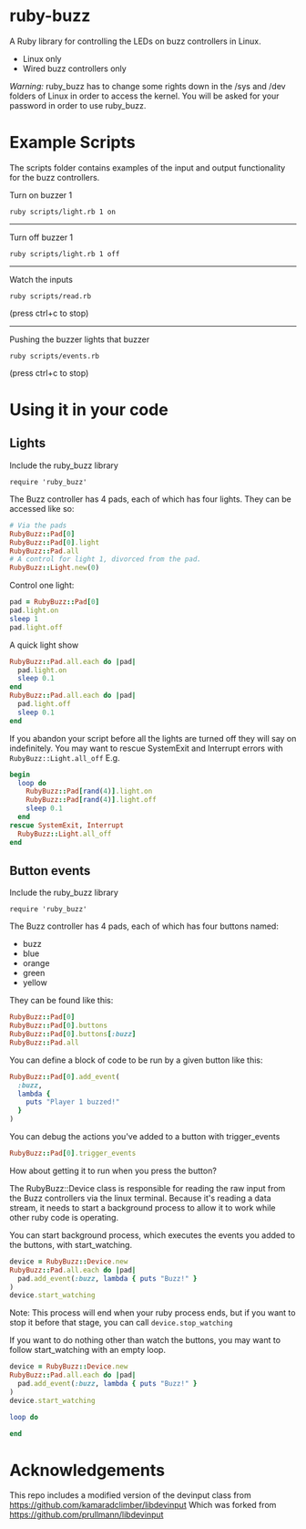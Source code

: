 ruby-buzz
==========

A Ruby library for controlling the LEDs on buzz controllers in Linux.

* Linux only
* Wired buzz controllers only

*Warning:* ruby_buzz has to change some rights down in the /sys and /dev
folders of Linux in order to access the kernel. You will be asked for
your password in order to use ruby_buzz.

Example Scripts
===============

The scripts folder contains examples of the input and output
functionality for the buzz controllers.

Turn on buzzer 1

`ruby scripts/light.rb 1 on`

-------------

Turn off buzzer 1

`ruby scripts/light.rb 1 off`

-------------

Watch the inputs

`ruby scripts/read.rb`

(press ctrl+c to stop)

-------------

Pushing the buzzer lights that buzzer 

`ruby scripts/events.rb`

(press ctrl+c to stop)


Using it in your code
=====================

Lights
------

Include the ruby_buzz library

`require 'ruby_buzz'`

The Buzz controller has 4 pads, each of which has four lights.
They can be accessed like so:

```ruby
# Via the pads
RubyBuzz::Pad[0]
RubyBuzz::Pad[0].light
RubyBuzz::Pad.all
# A control for light 1, divorced from the pad.
RubyBuzz::Light.new(0)
```

Control one light:

```ruby
pad = RubyBuzz::Pad[0]
pad.light.on
sleep 1
pad.light.off
```

A quick light show

```ruby
RubyBuzz::Pad.all.each do |pad|
  pad.light.on
  sleep 0.1
end 
RubyBuzz::Pad.all.each do |pad|
  pad.light.off
  sleep 0.1
end 
```

If you abandon your script before all the lights are turned off they
will say on indefinitely. You may want to rescue SystemExit and Interrupt
errors with `RubyBuzz::Light.all_off` E.g.

```ruby
begin
  loop do
    RubyBuzz::Pad[rand(4)].light.on
    RubyBuzz::Pad[rand(4)].light.off
    sleep 0.1
  end 
rescue SystemExit, Interrupt
  RubyBuzz::Light.all_off
end
```

Button events
-------------

Include the ruby_buzz library

`require 'ruby_buzz'`

The Buzz controller has 4 pads, each of which has four buttons named:
 
 * buzz
 * blue
 * orange
 * green
 * yellow

They can be found like this:

```ruby
RubyBuzz::Pad[0]
RubyBuzz::Pad[0].buttons
RubyBuzz::Pad[0].buttons[:buzz]
RubyBuzz::Pad.all
```

You can define a block of code to be run by a given button like this:

```ruby
RubyBuzz::Pad[0].add_event(
  :buzz,
  lambda {
    puts "Player 1 buzzed!"
  }
)
```

You can debug the actions you've added to a button with trigger_events

```ruby
RubyBuzz::Pad[0].trigger_events
```

How about getting it to run when you press the button?

The RubyBuzz::Device class is responsible for reading the raw input
from the Buzz controllers via the linux terminal. Because it's reading
a data stream, it needs to start a background process to allow it to 
work while other ruby code is operating.

You can start background process, which executes the events you added
to the buttons, with start_watching.

```ruby
device = RubyBuzz::Device.new
RubyBuzz::Pad.all.each do |pad|
  pad.add_event(:buzz, lambda { puts "Buzz!" }
)
device.start_watching
```

Note: This process will end when your ruby process ends, but if you
want to stop it before that stage, you can call `device.stop_watching`

If you want to do nothing other than watch the buttons, you may want
to follow start_watching with an empty loop.

```ruby
device = RubyBuzz::Device.new
RubyBuzz::Pad.all.each do |pad|
  pad.add_event(:buzz, lambda { puts "Buzz!" }
)
device.start_watching

loop do

end 
```

Acknowledgements
===============

This repo includes a modified version of the devinput class from
https://github.com/kamaradclimber/libdevinput
Which was forked from
https://github.com/prullmann/libdevinput